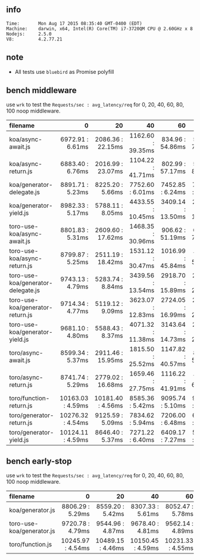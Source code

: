 ## info

    Time:       Mon Aug 17 2015 08:35:40 GMT-0400 (EDT)
    Machine:    darwin, x64, Intel(R) Core(TM) i7-3720QM CPU @ 2.60GHz x 8
    Nodejs:     2.5.0
    V8:         4.2.77.21

## note

* All tests use `bluebird` as Promise polyfill

## bench middleware

use `wrk` to test the `Requests/sec : avg_latency/req` for 0, 20, 40, 60, 80, 100 noop middleware.

| filename | 0 | 20 | 40 | 60 | 80 | 100 |
|:---------|--:|---:|---:|---:|---:|----:|
| koa/async-await.js | 6972.91 : 6.61ms | 2086.36 : 22.15ms | 1162.60 : 39.35ms | 834.96 : 54.86ms | 596.01 : 76.26ms | 389.54 : 118.64ms |
| koa/async-return.js | 6883.40 : 6.76ms | 2016.99 : 23.07ms | 1104.22 : 41.71ms | 802.99 : 57.17ms | 542.39 : 83.76ms | 409.71 : 111.45ms |
| koa/generator-delegate.js | 8891.71 : 5.23ms | 8225.20 : 5.66ms | 7752.60 : 6.01ms | 7452.85 : 6.24ms | 7074.87 : 6.59ms | 6745.61 : 6.91ms |
| koa/generator-yield.js | 8982.33 : 5.17ms | 5788.11 : 8.05ms | 4433.55 : 10.45ms | 3409.14 : 13.50ms | 2872.73 : 16.20ms | 2354.71 : 19.75ms |
| toro-use-koa/async-await.js | 8801.83 : 5.31ms | 2609.60 : 17.62ms | 1468.35 : 30.96ms | 906.62 : 51.19ms | 669.27 : 71.28ms | 517.78 : 88.77ms |
| toro-use-koa/async-return.js | 8799.87 : 5.25ms | 2511.19 : 18.42ms | 1531.12 : 30.47ms | 1016.99 : 45.84ms | 794.25 : 58.14ms | 534.00 : 86.28ms |
| toro-use-koa/generator-delegate.js | 9743.13 : 4.79ms | 5283.74 : 8.84ms | 3439.56 : 13.54ms | 2918.70 : 15.89ms | 2170.25 : 21.35ms | 1973.61 : 23.52ms |
| toro-use-koa/generator-return.js | 9714.34 : 4.77ms | 5119.12 : 9.09ms | 3623.07 : 12.83ms | 2724.05 : 16.99ms | 2216.04 : 20.98ms | 1923.38 : 24.10ms |
| toro-use-koa/generator-yield.js | 9681.10 : 4.80ms | 5588.43 : 8.37ms | 4071.32 : 11.38ms | 3143.64 : 14.73ms | 2292.75 : 20.21ms | 2089.46 : 22.23ms |
| toro/async-await.js | 8599.34 : 5.37ms | 2911.46 : 15.95ms | 1815.50 : 25.52ms | 1147.82 : 40.57ms | 836.31 : 56.01ms | 638.39 : 71.59ms |
| toro/async-return.js | 8741.74 : 5.29ms | 2779.02 : 16.68ms | 1659.46 : 27.75ms | 1116.22 : 41.91ms | 797.10 : 60.02ms | 646.61 : 72.33ms |
| toro/function-return.js | 10163.03 : 4.59ms | 10181.40 : 4.56ms | 8585.36 : 5.42ms | 9095.74 : 5.10ms | 9147.73 : 5.08ms | 8599.13 : 5.41ms |
| toro/generator-return.js | 10276.32 : 4.54ms | 9125.59 : 5.09ms | 7834.62 : 5.94ms | 7206.00 : 6.48ms | 6748.75 : 6.91ms | 6269.62 : 7.40ms |
| toro/generator-yield.js | 10124.11 : 4.59ms | 8646.40 : 5.37ms | 7271.22 : 6.40ms | 6409.17 : 7.27ms | 5595.38 : 8.27ms | 5144.71 : 9.06ms |

## bench early-stop

use `wrk` to test the `Requests/sec : avg_latency/req` for 0, 20, 40, 60, 80, 100 noop middleware.

| filename | 0 | 20 | 40 | 60 | 80 | 100 |
|:---------|--:|---:|---:|---:|---:|----:|
| koa/generator.js | 8806.29 : 5.29ms | 8559.20 : 5.42ms | 8307.33 : 5.61ms | 8052.47 : 5.78ms | 7871.88 : 5.91ms | 7572.32 : 6.18ms |
| toro-use-koa/generator.js | 9720.78 : 4.79ms | 9544.96 : 4.87ms | 9678.40 : 4.81ms | 9562.14 : 4.89ms | 9561.54 : 4.85ms | 9819.61 : 4.73ms |
| toro/function.js | 10245.97 : 4.54ms | 10489.15 : 4.46ms | 10150.45 : 4.59ms | 10231.33 : 4.55ms | 10360.54 : 4.49ms | 10607.75 : 4.38ms |

